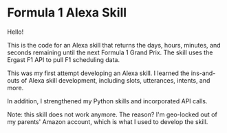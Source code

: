 # Formula 1 Alexa Skill
Hello!

This is the code for an Alexa skill that returns the days, hours, minutes, and seconds remaining until the next Formula 1 Grand Prix. The skill uses the Ergast F1 API to pull F1 scheduling data.

This was my first attempt developing an Alexa skill. I learned the ins-and-outs of Alexa skill development, including slots, utterances, intents, and more.

In addition, I strengthened my Python skills and incorporated API calls.

Note: this skill does not work anymore. The reason? I'm geo-locked out of my parents' Amazon account, which is what I used to develop the skill.
